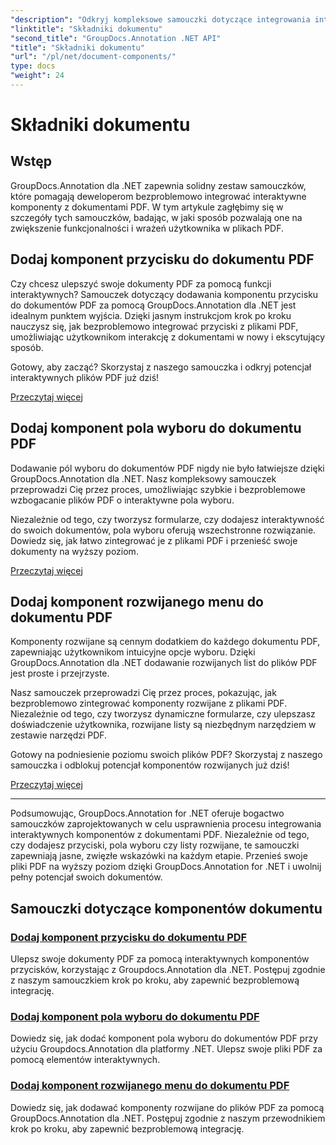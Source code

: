 ```yaml
---
"description": "Odkryj kompleksowe samouczki dotyczące integrowania interaktywnych komponentów, takich jak przyciski, pola wyboru i listy rozwijane, w dokumentach PDF za pomocą GroupDocs.Annotation .NET."
"linktitle": "Składniki dokumentu"
"second_title": "GroupDocs.Annotation .NET API"
"title": "Składniki dokumentu"
"url": "/pl/net/document-components/"
type: docs
"weight": 24
---
```


# Składniki dokumentu

## Wstęp

GroupDocs.Annotation dla .NET zapewnia solidny zestaw samouczków, które pomagają deweloperom bezproblemowo integrować interaktywne komponenty z dokumentami PDF. W tym artykule zagłębimy się w szczegóły tych samouczków, badając, w jaki sposób pozwalają one na zwiększenie funkcjonalności i wrażeń użytkownika w plikach PDF.

## Dodaj komponent przycisku do dokumentu PDF

Czy chcesz ulepszyć swoje dokumenty PDF za pomocą funkcji interaktywnych? Samouczek dotyczący dodawania komponentu przycisku do dokumentów PDF za pomocą GroupDocs.Annotation dla .NET jest idealnym punktem wyjścia. Dzięki jasnym instrukcjom krok po kroku nauczysz się, jak bezproblemowo integrować przyciski z plikami PDF, umożliwiając użytkownikom interakcję z dokumentami w nowy i ekscytujący sposób.

Gotowy, aby zacząć? Skorzystaj z naszego samouczka i odkryj potencjał interaktywnych plików PDF już dziś!

[Przeczytaj więcej](./add-button-component-to-pdf/)

## Dodaj komponent pola wyboru do dokumentu PDF

Dodawanie pól wyboru do dokumentów PDF nigdy nie było łatwiejsze dzięki GroupDocs.Annotation dla .NET. Nasz kompleksowy samouczek przeprowadzi Cię przez proces, umożliwiając szybkie i bezproblemowe wzbogacanie plików PDF o interaktywne pola wyboru.

Niezależnie od tego, czy tworzysz formularze, czy dodajesz interaktywność do swoich dokumentów, pola wyboru oferują wszechstronne rozwiązanie. Dowiedz się, jak łatwo zintegrować je z plikami PDF i przenieść swoje dokumenty na wyższy poziom.

[Przeczytaj więcej](./add-checkbox-component-to-pdf/)

## Dodaj komponent rozwijanego menu do dokumentu PDF

Komponenty rozwijane są cennym dodatkiem do każdego dokumentu PDF, zapewniając użytkownikom intuicyjne opcje wyboru. Dzięki GroupDocs.Annotation dla .NET dodawanie rozwijanych list do plików PDF jest proste i przejrzyste.

Nasz samouczek przeprowadzi Cię przez proces, pokazując, jak bezproblemowo zintegrować komponenty rozwijane z plikami PDF. Niezależnie od tego, czy tworzysz dynamiczne formularze, czy ulepszasz doświadczenie użytkownika, rozwijane listy są niezbędnym narzędziem w zestawie narzędzi PDF.

Gotowy na podniesienie poziomu swoich plików PDF? Skorzystaj z naszego samouczka i odblokuj potencjał komponentów rozwijanych już dziś!

[Przeczytaj więcej](./add-dropdown-component-to-pdf/)

---

Podsumowując, GroupDocs.Annotation for .NET oferuje bogactwo samouczków zaprojektowanych w celu usprawnienia procesu integrowania interaktywnych komponentów z dokumentami PDF. Niezależnie od tego, czy dodajesz przyciski, pola wyboru czy listy rozwijane, te samouczki zapewniają jasne, zwięzłe wskazówki na każdym etapie. Przenieś swoje pliki PDF na wyższy poziom dzięki GroupDocs.Annotation for .NET i uwolnij pełny potencjał swoich dokumentów.
## Samouczki dotyczące komponentów dokumentu
### [Dodaj komponent przycisku do dokumentu PDF](./add-button-component-to-pdf/)
Ulepsz swoje dokumenty PDF za pomocą interaktywnych komponentów przycisków, korzystając z Groupdocs.Annotation dla .NET. Postępuj zgodnie z naszym samouczkiem krok po kroku, aby zapewnić bezproblemową integrację.
### [Dodaj komponent pola wyboru do dokumentu PDF](./add-checkbox-component-to-pdf/)
Dowiedz się, jak dodać komponent pola wyboru do dokumentów PDF przy użyciu Groupdocs.Annotation dla platformy .NET. Ulepsz swoje pliki PDF za pomocą elementów interaktywnych.
### [Dodaj komponent rozwijanego menu do dokumentu PDF](./add-dropdown-component-to-pdf/)
Dowiedz się, jak dodawać komponenty rozwijane do plików PDF za pomocą GroupDocs.Annotation dla .NET. Postępuj zgodnie z naszym przewodnikiem krok po kroku, aby zapewnić bezproblemową integrację.